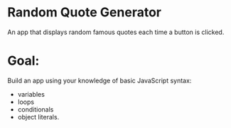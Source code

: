 # Random Quote Generator
 An app that displays random famous quotes each time a button is clicked.

 # Goal:
 Build an app using your knowledge of basic JavaScript syntax:
 - variables
 - loops 
 - conditionals
 - object literals.
